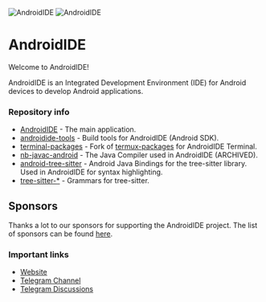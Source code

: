 
![AndroidIDE](https://github.com/AndroidIDEOfficial/.github/raw/main/profile/header_dark.png#gh-dark-mode-only)
![AndroidIDE](https://github.com/AndroidIDEOfficial/.github/raw/main/profile/header_light.png#gh-light-mode-only)

AndroidIDE
==========

Welcome to AndroidIDE!

AndroidIDE is an Integrated Development Environment (IDE) for Android devices to develop Android applications.

### Repository info
- [AndroidIDE](https://github.com/AndroidIDEOfficial/AndroidIDE) - The main application.
- [androidide-tools](https://github.com/AndroidIDEOfficial/androidide-tools) - Build tools for AndroidIDE (Android SDK).
- [terminal-packages](https://github.com/AndroidIDEOfficial/terminal-packages) - Fork of [termux-packages](https://github.com/termux/termux-packages) for AndroidIDE Terminal.
- [nb-javac-android](https://github.com/AndroidIDEOfficial/nb-javac-android) - The Java Compiler used in AndroidIDE (ARCHIVED).
- [android-tree-sitter](https://github.com/AndroidIDEOfficial/android-tree-sitter) - Android Java Bindings for the tree-sitter library. Used in AndroidIDE for syntax highlighting.
- [tree-sitter-*](https://github.com/orgs/AndroidIDEOfficial/repositories?q=tree-sitter-&type=all&language=&sort=) - Grammars for tree-sitter.

## Sponsors

Thanks a lot to our sponsors for supporting the AndroidIDE project. The list of sponsors can be found [here](https://github.com/sponsors/AndroidIDEOfficial).

### Important links
- [Website](https://androidide.com)
- [Telegram Channel](https://t.me/AndroidIDEOfficial)
- [Telegram Discussions](https://t.me/androidide_discussions)
